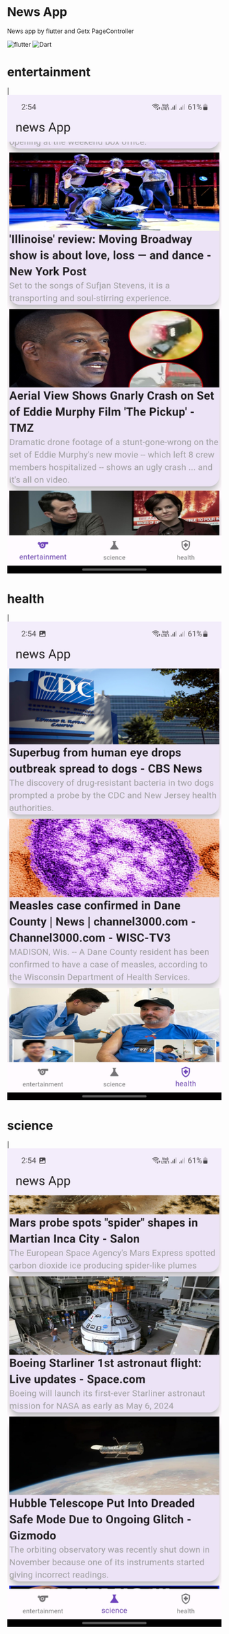 # News App
News app by flutter and Getx PageController 

![flutter](https://img.shields.io/badge/Flutter-Framework-green?logo=flutter)
![Dart](https://img.shields.io/badge/Dart-Language-blue?logo=dart)

# entertainment 
|<img src="snapshot/entertainment.jpg" width="500">

# health
|<img src="snapshot/health.jpg" width="500">

# science
|<img src="snapshot/science.jpg" width="500">

